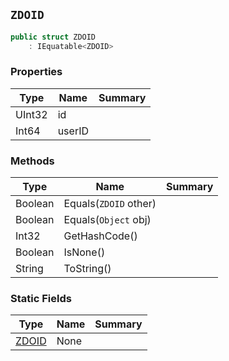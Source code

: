 ## `ZDOID`

```csharp
public struct ZDOID
    : IEquatable<ZDOID>

```

### Properties

| Type | Name | Summary | 
| --- | --- | --- | 
| UInt32 | id |  | 
| Int64 | userID |  | 


### Methods

| Type | Name | Summary | 
| --- | --- | --- | 
| Boolean | Equals(`ZDOID` other) |  | 
| Boolean | Equals(`Object` obj) |  | 
| Int32 | GetHashCode() |  | 
| Boolean | IsNone() |  | 
| String | ToString() |  | 


### Static Fields

| Type | Name | Summary | 
| --- | --- | --- | 
| [ZDOID](./ZDOID.md) | None |  | 


